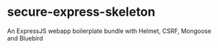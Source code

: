 # secure-express-skeleton
An ExpressJS webapp boilerplate bundle with Helmet, CSRF, Mongoose and Bluebird
